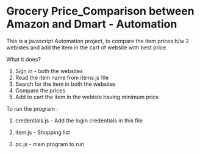 # Grocery Price_Comparison between Amazon and Dmart - Automation

This is a javascript Automation project, to compare the item prices b/w 2 webistes and add the item in the cart of website with best price.

What it does?
1) Sign in - both the websites
2) Read the item name from items.js file
3) Search for the item in both the websites
4) Compare the prices
5) Add to cart the item in the webiste having minimum price

To run the program :

1) credentials.js - Add the login credentials in this file

2) item.js - Shopping list

3) pc.js - main program to run


